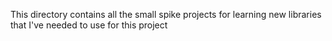
This directory contains all the small spike projects for learning new libraries that I've needed to use for this project

